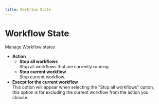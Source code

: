 ```yaml
---
title: Workflow State
---
```


# Workflow State

Manage Workflow states

- **Action** <br>
  - **Stop all workflows** <br> Stop all workflows that are currently running.
  - **Stop current workflow** <br> Stop current workflow.
- **Execpt for the current workflow** <br> This option will appear when selecting the "Stop all workflows" option, this option is for excluding the current workflow from the action you choose.
